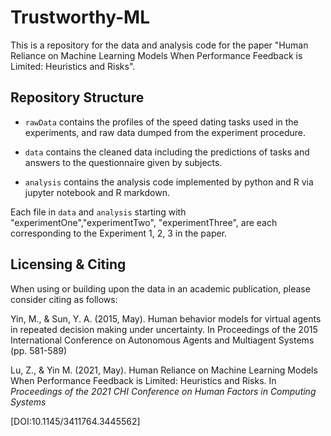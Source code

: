 <p align="center">

# Trustworthy-ML

This is a repository for the data and analysis code for the paper "Human Reliance on Machine Learning Models When Performance Feedback is Limited: Heuristics and Risks".

## Repository Structure

* `rawData` contains the profiles of the speed dating tasks used in the experiments, and raw data dumped from the experiment procedure.

* `data` contains the cleaned data including the predictions of tasks and answers to the questionnaire given by subjects.

* `analysis` contains the analysis code implemented by python and R via jupyter notebook and R markdown.

Each file in `data` and `analysis` starting with "experimentOne","experimentTwo", "experimentThree", are each corresponding to the Experiment 1, 2, 3 in the paper.

## Licensing & Citing
When using or building upon the data in an academic publication, please consider citing as follows:

Yin, M., & Sun, Y. A. (2015, May). Human behavior models for virtual agents in repeated decision making under uncertainty. In Proceedings of the 2015 International Conference on Autonomous Agents and Multiagent Systems (pp. 581-589)

 Lu, Z., & Yin M. (2021, May). Human Reliance on Machine Learning Models When Performance Feedback is Limited: Heuristics and Risks. In *Proceedings of the 2021 CHI Conference on Human Factors in Computing Systems* 
 
 [DOI:10.1145/3411764.3445562]


